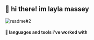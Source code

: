 ## 🌸 hi there! im layla massey

![readme#2](https://user-images.githubusercontent.com/87538589/125984411-9269f993-4824-43f9-8ceb-50b71ffedb4b.png)

<h4 align="left"> 🌸 languages and tools i've worked with</h3>

